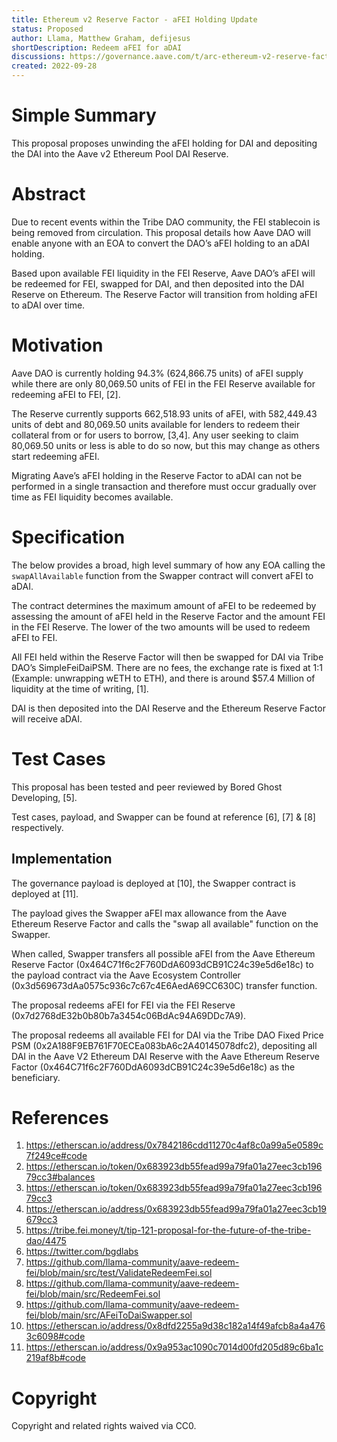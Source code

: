 ```yaml
---
title: Ethereum v2 Reserve Factor - aFEI Holding Update
status: Proposed
author: Llama, Matthew Graham, defijesus
shortDescription: Redeem aFEI for aDAI
discussions: https://governance.aave.com/t/arc-ethereum-v2-reserve-factor-afei-holding-update/9401
created: 2022-09-28
---
```


# Simple Summary

This proposal proposes unwinding the aFEI holding for DAI and depositing the DAI into the Aave v2 Ethereum Pool DAI Reserve.

# Abstract

Due to recent events within the Tribe DAO community, the FEI stablecoin is being removed from circulation. This proposal details how Aave DAO will enable anyone with an EOA to convert the DAO’s aFEI holding to an aDAI holding. 

Based upon available FEI liquidity in the FEI Reserve, Aave DAO’s aFEI will be redeemed for FEI, swapped for DAI, and then deposited into the DAI Reserve on Ethereum. The Reserve Factor will transition from holding aFEI to aDAI over time.  

# Motivation

Aave DAO is currently holding 94.3% (624,866.75 units) of aFEI supply while there are only 80,069.50 units of FEI in the FEI Reserve available for redeeming aFEI to FEI, [2]. 

The Reserve currently supports 662,518.93 units of aFEI, with 582,449.43 units of debt and 80,069.50 units available for lenders to redeem their collateral from or for users to borrow, [3,4]. Any user seeking to claim 80,069.50 units or less is able to do so now, but this may change as others start redeeming aFEI. 

Migrating Aave’s aFEI holding in the Reserve Factor to aDAI can not be performed in a single transaction and therefore must occur gradually over time as FEI liquidity becomes available.

# Specification

The below provides a broad, high level summary of how any EOA calling the `swapAllAvailable` function from the Swapper contract will convert aFEI to aDAI. 

The contract determines the maximum amount of aFEI to be redeemed by assessing the amount of aFEI held in the Reserve Factor and the amount FEI in the FEI Reserve. The lower of the two amounts will be used to redeem aFEI to FEI.

All FEI held within the Reserve Factor will then be swapped for DAI via Tribe DAO’s SimpleFeiDaiPSM. There are no fees, the exchange rate is fixed at 1:1 (Example: unwrapping wETH to ETH), and there is around $57.4 Million of liquidity at the time of writing, [1]. 

DAI is then deposited into the DAI Reserve and the Ethereum Reserve Factor will receive aDAI.

# Test Cases

This proposal has been tested and peer reviewed by Bored Ghost Developing, [5].

Test cases, payload, and Swapper can be found at reference [6], [7] & [8] respectively.

## Implementation

The governance payload is deployed at [10], the Swapper contract is deployed at [11].

The payload gives the Swapper aFEI max allowance from the Aave Ethereum Reserve Factor and calls the "swap all available" function on the Swapper.

When called, Swapper transfers all possible aFEI from the Aave Ethereum Reserve Factor (0x464C71f6c2F760DdA6093dCB91C24c39e5d6e18c) to the payload contract via the Aave Ecosystem Controller (0x3d569673dAa0575c936c7c67c4E6AedA69CC630C) transfer function.

The proposal redeems aFEI for FEI via the FEI Reserve (0x7d2768dE32b0b80b7a3454c06BdAc94A69DDc7A9).

The proposal redeems all available FEI for DAI via the Tribe DAO Fixed Price PSM (0x2A188F9EB761F70ECEa083bA6c2A40145078dfc2), depositing all DAI in the Aave V2 Ethereum DAI Reserve with the Aave Ethereum Reserve Factor (0x464C71f6c2F760DdA6093dCB91C24c39e5d6e18c) as the beneficiary.

# References

1. https://etherscan.io/address/0x7842186cdd11270c4af8c0a99a5e0589c7f249ce#code
2. https://etherscan.io/token/0x683923db55fead99a79fa01a27eec3cb19679cc3#balances
2. https://etherscan.io/token/0x683923db55fead99a79fa01a27eec3cb19679cc3
3. https://etherscan.io/address/0x683923db55fead99a79fa01a27eec3cb19679cc3
4. https://tribe.fei.money/t/tip-121-proposal-for-the-future-of-the-tribe-dao/4475
5. https://twitter.com/bgdlabs
6. https://github.com/llama-community/aave-redeem-fei/blob/main/src/test/ValidateRedeemFei.sol
7. https://github.com/llama-community/aave-redeem-fei/blob/main/src/RedeemFei.sol
8. https://github.com/llama-community/aave-redeem-fei/blob/main/src/AFeiToDaiSwapper.sol
9. https://etherscan.io/address/0x8dfd2255a9d38c182a14f49afcb8a4a4763c6098#code
10. https://etherscan.io/address/0x9a953ac1090c7014d00fd205d89c6ba1c219af8b#code

# Copyright

Copyright and related rights waived via CC0.
